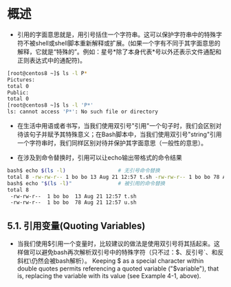 # 概述

- 引用的字面意思就是，用引号括住一个字符串。这可以保护字符串中的特殊字符不被shell或shell脚本重新解释或扩展。(如果一个字有不同于其字面意思的解释，它就是“特殊的”。例如：星号*除了本身代表\*号以外还表示文件通配和正则表达式中的通配符)。

```bash
[root@centos8 ~]$ ls -l P*
Pictures:
total 0
Public:
total 0
[root@centos8 ~]$ ls -l 'P*'
ls: cannot access 'P*': No such file or directory
```

- 在生活中用语或者书写，当我们使用双引号"引用"一个句子时，我们会区别对待该句子并赋予其特殊意义；在Bash脚本中，当我们使用双引号"string"引用一个字符串时，我们同样区别对待并保护其字面意思（一般性的意思）。

- 在涉及到命令替换时，引用可以让echo输出带格式的命令结果

```bash
bash$ echo $(ls -l)                 # 无引号命令替换
total 8 -rw-rw-r-- 1 bo bo 13 Aug 21 12:57 t.sh -rw-rw-r-- 1 bo bo 78 Aug 21 12:57 u.sh
bash$ echo "$(ls -l)"               # 被引用的命令替换
total 8
 -rw-rw-r--  1 bo bo  13 Aug 21 12:57 t.sh
 -rw-rw-r--  1 bo bo  78 Aug 21 12:57 u.sh
```

## 5.1. 引用变量(Quoting Variables)
- 当我们使用\$引用一个变量时，比较建议的做法是使用双引号将其括起来。这样做可以避免bash再次解析双引号中的特殊字符（只不过：\$、反引号`、和反斜杠\仍然会被bash解析）。
Keeping $ as a special character within double quotes permits referencing a quoted variable
("$variable"), that is, replacing the variable with its value (see Example 4-1, above).
